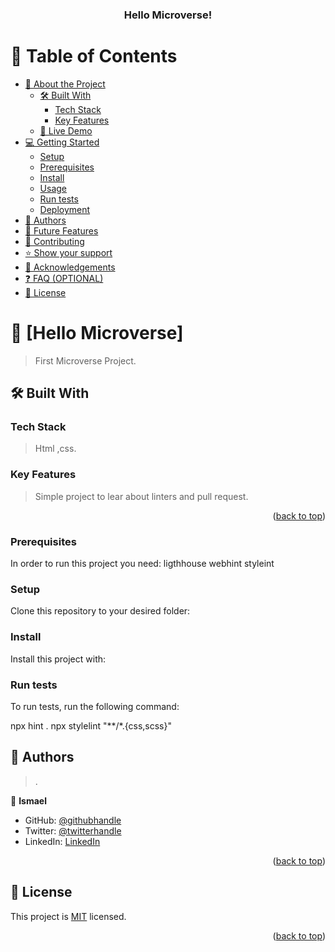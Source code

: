 <a name="readme-top"></a>

<!--
HOW TO USE:
This is an example of how you may give instructions on setting up your project locally.

Modify this file to match your project and remove sections that don't apply.

REQUIRED SECTIONS:
- Table of Contents
- About the Project
  - Built With
  - Live Demo
- Getting Started
- Authors
- Future Features
- Contributing
- Show your support
- Acknowledgements
- License

OPTIONAL SECTIONS:
- FAQ

After you're finished please remove all the comments and instructions!
-->

<div align="center">
  

  <h3><b>Hello Microverse!</b></h3>

</div>

<!-- TABLE OF CONTENTS -->

# 📗 Table of Contents

- [📖 About the Project](#about-project)
  - [🛠 Built With](#built-with)
    - [Tech Stack](#tech-stack)
    - [Key Features](#key-features)
  - [🚀 Live Demo](#live-demo)
- [💻 Getting Started](#getting-started)
  - [Setup](#setup)
  - [Prerequisites](#prerequisites)
  - [Install](#install)
  - [Usage](#usage)
  - [Run tests](#run-tests)
  - [Deployment](#deployment)
- [👥 Authors](#authors)
- [🔭 Future Features](#future-features)
- [🤝 Contributing](#contributing)
- [⭐️ Show your support](#support)
- [🙏 Acknowledgements](#acknowledgements)
- [❓ FAQ (OPTIONAL)](#faq)
- [📝 License](#license)

<!-- PROJECT DESCRIPTION -->

# 📖 [Hello Microverse] <a name="about-project"></a>

> First Microverse Project.



## 🛠 Built With <a name="built-with"></a>

### Tech Stack <a name="tech-stack"></a>

> Html ,css.



<!-- Features -->

### Key Features <a name="key-features"></a>

> Simple project to lear about linters and pull request.

<p align="right">(<a href="#readme-top">back to top</a>)</p>

<!-- LIVE DEMO -->


### Prerequisites

In order to run this project you need:
ligthhouse
webhint
styleint
<!--
Example command:

```sh
 gem install rails
```
 -->

### Setup

Clone this repository to your desired folder:

<!--
Example commands:

```sh
  cd my-folder
  git clone git@github.com:myaccount/my-project.git
```
--->

### Install

Install this project with:

<!--
Example command:

```sh
  cd my-project
  gem install
```
--->



### Run tests

To run tests, run the following command:

npx hint .
npx stylelint "**/*.{css,scss}"
<!--
Example command:

```sh
  bin/rails test test/models/article_test.rb
```
--->





<!-- AUTHORS -->

## 👥 Authors <a name="authors"></a>

>.

👤 **Ismael**

- GitHub: [@githubhandle](https://github.com/IsmaelMastronardi)
- Twitter: [@twitterhandle](https://twitter.com/@IsmaMastronardi)
- LinkedIn: [LinkedIn](https://www.linkedin.com/in/ismael-mastronardi-361873271/)



<p align="right">(<a href="#readme-top">back to top</a>)</p>

<!-- FUTURE FEATURES -->


<!-- CONTRIBUTING -->



<!-- LICENSE -->

## 📝 License <a name="license"></a>

This project is [MIT](https://choosealicense.com/licenses/mit/) licensed.



<p align="right">(<a href="#readme-top">back to top</a>)</p>
